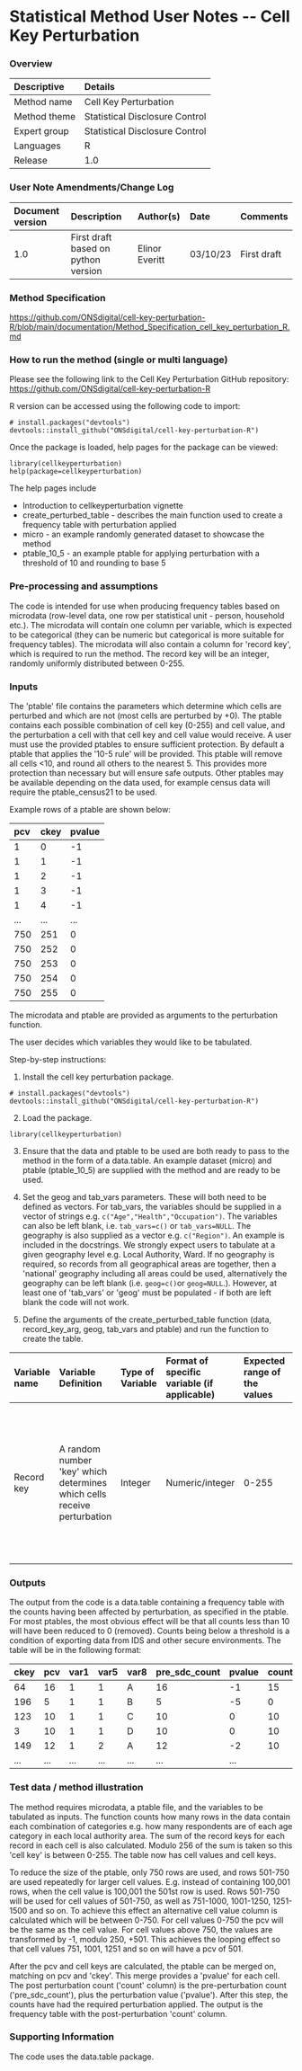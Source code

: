 # Statistical Method User Notes -- Cell Key Perturbation


### Overview

 | Descriptive      | Details                         |
 |:---              | :----                           |
 | Method name      |Cell Key Perturbation            | 
 | Method theme     |Statistical Disclosure Control   |
 | Expert group     |Statistical Disclosure Control   |
 | Languages        |R                           |
 | Release          |1.0                              |


### User Note Amendments/Change Log

 | Document version  | Description |Author(s)       |     Date        |    Comments      |
 |:---               | :----       |:---            |:---             |:---              |      
 |1.0                |First draft based on python version  | Elinor Everitt      |03/10/23         |First draft 

### Method Specification

<https://github.com/ONSdigital/cell-key-perturbation-R/blob/main/documentation/Method_Specification_cell_key_perturbation_R.md>

### How to run the method (single or multi language)

Please see the following link to the Cell Key Perturbation GitHub repository:
<https://github.com/ONSdigital/cell-key-perturbation-R>

R version can be accessed using the following code to import:
```
# install.packages("devtools")
devtools::install_github("ONSdigital/cell-key-perturbation-R")
```

Once the package is loaded, help pages for the package can be viewed: 
```
library(cellkeyperturbation)
help(package=cellkeyperturbation)
```
The help pages include 
- Introduction to cellkeyperturbation vignette
- create_perturbed_table - describes the main function used to create a frequency table with perturbation applied
- micro - an example randomly generated dataset to showcase the method
- ptable_10_5 - an example ptable for applying perturbation with a threshold of 10 and rounding to base 5

### Pre-processing and assumptions

The code is intended for use when producing frequency tables based on
microdata (row-level data, one row per statistical unit - person,
household etc.). The microdata will contain one column per variable,
which is expected to be categorical (they can be numeric but categorical
is more suitable for frequency tables). The microdata will also contain
a column for 'record key', which is required to run the method. The
record key will be an integer, randomly uniformly distributed between
0-255.

### Inputs

The 'ptable' file contains the parameters which determine which cells
are perturbed and which are not (most cells are perturbed by +0). The
ptable contains each possible combination of cell key (0-255) and cell
value, and the perturbation a cell with that cell key and cell value
would receive. A user must use the provided ptables to ensure sufficient
protection. By default a ptable that applies the '10-5 rule' will be
provided. This ptable will remove all cells \<10, and round all others
to the nearest 5. This provides more protection than necessary but will
ensure safe outputs. Other ptables may be available depending on the
data used, for example census data will require the ptable_census21 to
be used.

Example rows of a ptable are shown below:  

 | pcv  | ckey  | pvalue |
 |:---  | :---- | :----  |
 |   1  |    0  |    -1  | 
 |   1  |    1  |    -1  | 
 |   1  |    2  |    -1  | 
 |   1  |    3  |    -1  | 
 |   1  |    4  |    -1  |  
 | ...  |  ...  |   ...  |    
 | 750  |  251  |     0  |
 | 750  |  252  |     0  | 
 | 750  |  253  |     0  | 
 | 750  |  254  |     0  |  
 | 750  |  255  |     0  |

The microdata and ptable are provided as arguments to the perturbation
function.

The user decides which variables they would like to be tabulated.

Step-by-step instructions:

1.  Install the cell key perturbation package.
```
# install.packages("devtools")
devtools::install_github("ONSdigital/cell-key-perturbation-R")
```

2.  Load the package.
```
library(cellkeyperturbation)
```

3.  Ensure that the data and ptable to be used are both ready to pass to the method in the form of a data.table. An example dataset (micro) and ptable 
    (ptable_10_5) are supplied with the method and are ready to be used.

4.  Set the geog and tab_vars parameters. These will both need to be defined as
    vectors. For tab_vars, the variables should be supplied in a vector
    of strings e.g. ```c("Age","Health","Occupation")```. The variables
    can also be left blank, i.e. ```tab_vars=c()``` or ```tab_vars=NULL```. The geography is also
    supplied as a vector e.g. ```c("Region")```. An example is included in
    the docstrings. We strongly expect users to tabulate at a given
    geography level e.g. Local Authority, Ward. If no geography is
    required, so records from all geographical areas are together, then
    a 'national' geography including all areas could be used,
    alternatively the geography can be left blank (i.e.
    ```geog=c()```or ```geog=NULL```.). However, at least one of 'tab_vars' or 'geog' must be
    populated - if both are left blank the code will not work.

5.  Define the arguments of the create_perturbed_table function (data,
    record_key_arg, geog, tab_vars and ptable) and run the function to
    create the table. 
    
 | Variable name | Variable Definition |Type of Variable| Format of specific variable (if applicable)| Expected range of the values | Meaning of the values| Expected level of aggregation | Frequency |Comments | 
 |:---       |:---     |:---     |:---   |:--- |:--- |:--- | :--- | :--- |
 | Record key | A random number 'key' which determines which cells receive perturbation |Integer | Numeric/integer | 0-255 | The values do not carry meaning, but they must remain unchanged to provide consistency in the results | It is expected that users will tabulate 1-4 variables for a particular geography level e.g. tabulate age by sex at local authority level |  | | 


### Outputs

The output from the code is a data.table containing a frequency table with the
counts having been affected by perturbation, as specified in the ptable. 
For most ptables, the most obvious effect will be that all counts less than 10
will have been reduced to 0 (removed). Counts being below a threshold is
a condition of exporting data from IDS and other secure environments.
The table will be in the following format:


  | ckey  | pcv  | var1 | var5 | var8 | pre_sdc_count | pvalue | count  |
  |:---   | :---- | :---- |:---- | :---- |:----          | :---- |:---- | 
  |  64   |  16  |  1   |   1  |   A  |      16       |   -1   |   15   | 
  | 196   |   5  |  1   |   1  |   B  |       5       |   -5   |    0   | 
  | 123   |  10  |  1   |   1  |   C  |      10       |    0   |   10   | 
  |   3   |  10  |  1   |   1  |   D  |      10       |    0   |   10   | 
  | 149   |  12  |  1   |   2  |   A  |      12       |   -2   |   10   | 
  | ...   | ...  | ...  |  ... |  ... |     ...       |  ...   |        | 
  
  
### Test data / method illustration

The method requires microdata, a ptable file, and the variables to be
tabulated as inputs. The function counts how many rows in the data
contain each combination of categories e.g. how many respondents are of
each age category in each local authority area. The sum of the record
keys for each record in each cell is also calculated. Modulo 256 of the
sum is taken so this 'cell key' is between 0-255. The table now has cell
values and cell keys.

To reduce the size of the ptable, only 750 rows are used, and rows
501-750 are used repeatedly for larger cell values. E.g. instead of
containing 100,001 rows, when the cell value is 100,001 the 501st row
is used. Rows 501-750 will be used for cell values of 501-750, as well
as 751-1000, 1001-1250, 1251-1500 and so on. To achieve this effect an
alternative cell value column is calculated which will be between 0-750.
For cell values 0-750 the pcv will be the same as the cell value. For
cell values above 750, the values are transformed by -1, modulo 250,
+501. This achieves the looping effect so that cell values 751, 1001,
1251 and so on will have a pcv of 501.

After the pcv and cell keys are calculated, the ptable can be merged on,
matching on pcv and 'ckey'. This merge provides a 'pvalue' for each
cell. The post perturbation count ('count' column) is the
pre-perturbation count ('pre_sdc_count'), plus the perturbation value
('pvalue'). After this step, the counts have had the required
perturbation applied. The output is the frequency table with the
post-perturbation 'count' column.

### Supporting Information

The code uses the data.table package.
